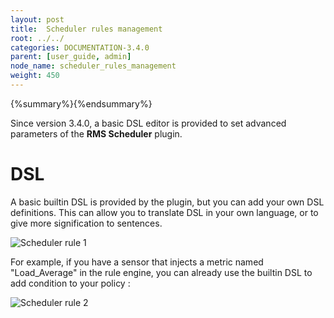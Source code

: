 ```yaml
---
layout: post
title:  Scheduler rules management
root: ../../
categories: DOCUMENTATION-3.4.0
parent: [user_guide, admin]
node_name: scheduler_rules_management
weight: 450
---
```


{%summary%}{%endsummary%}

Since version 3.4.0, a basic DSL editor is provided to set advanced parameters of the **RMS Scheduler** plugin.

# DSL

A basic builtin DSL is provided by the plugin, but you can add your own DSL definitions. This can allow you to translate DSL in your own language, or to give more signification to sentences.

![Scheduler rule 1](../../images/3.4.0/user_guide/admin_scheduler_rules.png)

For example, if you have a sensor that injects a metric named "Load_Average" in the rule engine, you can already use the builtin DSL to add condition to your policy :



![Scheduler rule 2](../../images/3.4.0/user_guide/admin_scheduler_rules2.png)